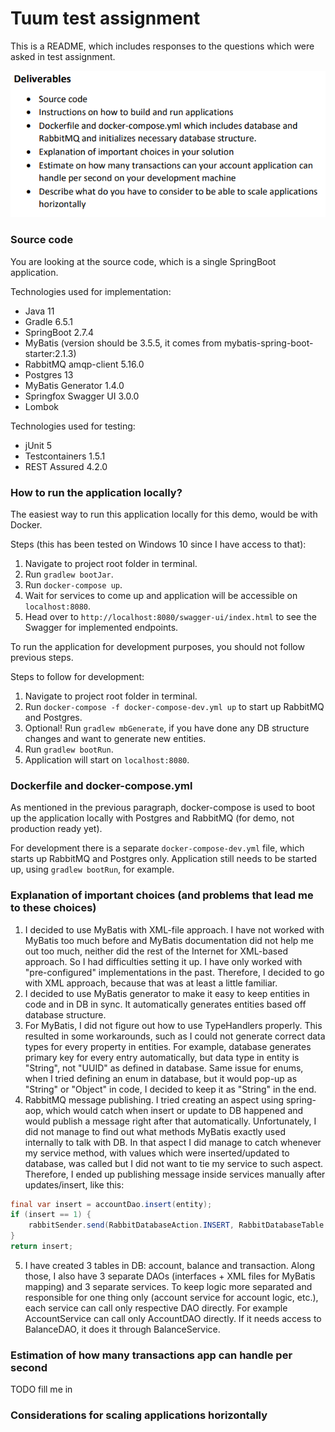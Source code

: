 # Tuum test assignment

This is a README, which includes responses to the questions which were asked in test assignment.

![deliverables/questions](questions.png)

### Source code

You are looking at the source code, which is a single SpringBoot application.

Technologies used for implementation:
* Java 11
* Gradle 6.5.1
* SpringBoot 2.7.4
* MyBatis (version should be 3.5.5, it comes from mybatis-spring-boot-starter:2.1.3)
* RabbitMQ amqp-client 5.16.0
* Postgres 13
* MyBatis Generator 1.4.0
* Springfox Swagger UI 3.0.0
* Lombok

Technologies used for testing:
* jUnit 5
* Testcontainers 1.5.1
* REST Assured 4.2.0

### How to run the application locally?

The easiest way to run this application locally for this demo, would be with Docker.

Steps (this has been tested on Windows 10 since I have access to that):
1) Navigate to project root folder in terminal.
2) Run `gradlew bootJar`.
3) Run `docker-compose up`.
4) Wait for services to come up and application will be accessible on `localhost:8080`.
5) Head over to `http://localhost:8080/swagger-ui/index.html` to see the Swagger for implemented endpoints.


To run the application for development purposes, you should not follow previous steps.

Steps to follow for development:
1) Navigate to project root folder in terminal.
2) Run `docker-compose -f docker-compose-dev.yml up` to start up RabbitMQ and Postgres.
3) Optional! Run `gradlew mbGenerate`, if you have done any DB structure changes and want to generate new entities.
4) Run `gradlew bootRun`.
5) Application will start on `localhost:8080`.

### Dockerfile and docker-compose.yml

As mentioned in the previous paragraph, docker-compose is used to boot up the application locally
with Postgres and RabbitMQ (for demo, not production ready yet).

For development there is a separate `docker-compose-dev.yml` file, which starts up RabbitMQ and Postgres only.
Application still needs to be started up, using `gradlew bootRun`, for example.

### Explanation of important choices (and problems that lead me to these choices)

1) I decided to use MyBatis with XML-file approach. I have not worked with MyBatis too much before and MyBatis documentation
did not help me out too much, neither did the rest of the Internet for XML-based approach.
So I had difficulties setting it up. I have only worked with "pre-configured" implementations in the past. 
Therefore, I decided to go with XML approach, because that was at least a little familiar.
2) I decided to use MyBatis generator to make it easy to keep entities in code and in DB in sync. It automatically
generates entities based off database structure.
3) For MyBatis, I did not figure out how to use TypeHandlers properly. This resulted in some workarounds, such as 
I could not generate correct data types for every property in entities. For example, database generates
primary key for every entry automatically, but data type in entity is "String", not "UUID" as defined in database. 
Same issue for enums, when I tried defining an enum in database, but it would pop-up as "String" or "Object" in code, 
I decided to keep it as "String" in the end.
4) RabbitMQ message publishing. I tried creating an aspect using spring-aop, which would catch when insert or update to DB
happened and would publish a message right after that automatically. Unfortunately, I did not manage to find out what methods MyBatis exactly 
used internally to talk with DB.
In that aspect I did manage to catch whenever my service method, with values which were inserted/updated to database, was called
but I did not want to tie my service to such aspect. Therefore, I ended up publishing message inside services manually 
after updates/insert, like this:
```java
final var insert = accountDao.insert(entity);
if (insert == 1) {
    rabbitSender.send(RabbitDatabaseAction.INSERT, RabbitDatabaseTable.ACCOUNT, entity);
}
return insert;
```
5. I have created 3 tables in DB: account, balance and transaction. Along those, I also have 
3 separate DAOs (interfaces + XML files for MyBatis mapping) and 3 separate services.
To keep logic more separated and responsible for one thing only (account service for account logic, etc.), 
each service can call only respective DAO directly.
For example AccountService can call only AccountDAO directly. If it needs access to BalanceDAO, it does
it through BalanceService.

### Estimation of how many transactions app can handle per second

TODO fill me in

### Considerations for scaling applications horizontally
